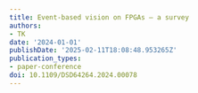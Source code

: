 ```yaml
---
title: Event-based vision on FPGAs – a survey
authors:
- TK
date: '2024-01-01'
publishDate: '2025-02-11T18:08:48.953265Z'
publication_types:
- paper-conference
doi: 10.1109/DSD64264.2024.00078
---
```

